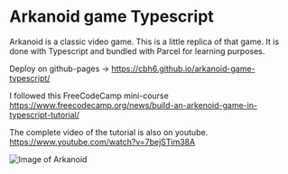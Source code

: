# Arkanoid game Typescript

Arkanoid is a classic video game. This is a little replica of that game.
It is done with Typescript and bundled with Parcel for learning purposes.

Deploy on github-pages -> https://cbh6.github.io/arkanoid-game-typescript/

I followed this FreeCodeCamp mini-course https://www.freecodecamp.org/news/build-an-arkenoid-game-in-typescript-tutorial/

The complete video of the tutorial is also on youtube. https://www.youtube.com/watch?v=7bejSTim38A

![Image of Arkanoid](https://www.freecodecamp.org/news/content/images/2021/02/arkenoid.gif)
